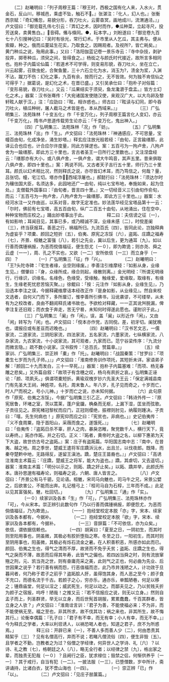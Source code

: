 <!-- { "loadSidebar": true } -->
　　〔二〕赵曦明曰：「列子周穆王篇：『穆王时，西极之国有化人来，入水火，贯金石，反山川，移城邑，乘虚不坠，触石不。』张湛注：『化人，幻人也。』张衡西京赋：『奇幻鯈忽，易貌分形，吞刀吐火，云雾杳冥，画地成川，流渭通泾。』」卢文弨曰：「御览载孔伟七引云：『弄幻之术，因时而作，●瓜种菜，立起寻尺，投芳送臭，卖黄售白。』音碍。鯈与倏同。●，耘本字。」刘盼遂曰：「御览卷九百七十八引搜神记曰：『吴时有徐光，常行幻术。于市里从人乞瓜，其主弗与。便从索瓣，种之。俄而瓜蔓延生花实，乃取食之，因赐观者。及视所?，皆亡耗矣。』黄门种瓜之说，殆用此事。」又曰：「洛阳伽蓝记卷一景乐寺云：『寺中杂技，剥驴投井，掷枣种瓜，须臾之间，皆得食之。』杨衒之与颜氏时代接近，故所言多相同也。抱朴子内篇论仙篇：『若道术不可学得，则变易形貌，吞刀吐火，坐在立亡，兴云起雾，召致虫蛇，合聚鱼鳖，三十六石立化为水，消玉为?，溃金为浆，入渊不沾，蹴刀不伤：幻化之事，九百有余，按而行之，无不皆效。何为独不肯信仙之可得乎？』据葛说，是幻化之术，在晋已盛。」又引吴承仕曰：「抱朴子对俗篇：『变形易貌，吞刀吐火。』又云：『瓜果结实于须臾，鱼龙瀺灂于盘盂。』皆方士幻化之术。」器案：汉书张骞传：「大宛诸国发使随汉使，来观汉广大，以大鸟卵及黎轩眩人献于汉。」注：「应劭曰：『眩，相诈惑也。』师古曰：『眩读与幻同，即今吞刀吐火，植瓜种树，屠人截马之术皆是也，本从西域来。』」
　　
　　〔三〕广弘明集三、法苑珠林「十变五化」作「千变万化」，列子周穆王篇言化人变幻，亦云「千变万化」，隋书卢思道传载劳生论亦云：「千变万化，鬼出神入。」
　　
　　〔四〕广弘明集三、法苑珠林「况」作「妨」。
　　
　　〔五〕广弘明集三、法苑珠林「出」作「生」。卢文弨曰：「法苑珠林：『神通感应，不可思量，宝幢百由旬，化成净坐，涌生妙塔。』释玄应注放光般若经：『由旬，正言踰缮那，此译云合也应也，计合应尔许度量，同此方驿逻也。案：五百弓为一拘卢舍，八拘卢舍为一踰缮那，即此方三十里也，言古者圣王一日所行之里数也。』又注涅盘经云：『缮那亦有大小，或八俱卢舍，一俱卢舍，谓大牛鸣音，其声五里。昔来俱取八俱卢舍，即四十里也。』案：两说不同。又古者天子吉行五十里，师行乃三十里耳。颜氏以幻术相比况，然则释氏之说，亦尽皆幻术耳，而乃笃信之，何哉？量，吕张切。幢，宅江切。塔亦作，西域浮屠也。」郝懿行曰：「法苑珠林：『须达尔时为穰佉国大臣，名须达多，此园地还广一由旬，纯以七宝布地，奉施如来，起为住处。』支僧载外国事曰：『由旬者，晋言四十里。』又一切经音义三引由旬作俞旬，而云：『五百弓为一拘卢舍，八拘卢舍为一踰缮那，即此方三十里也。』」器案：水经河水注一又作由巡，以系对音，故字无定准也。妙法莲华经见宝塔品第十一云：「尔时，佛前有七宝塔，高五百由旬，纵广二百五十由旬，从地涌出，住在空中，种种宝物而庄校之。」踊出妙塔事出于此。
　　
　　释二曰：夫信谤之征〔一〕，有如影响；耳闻目见，其事已多，或乃精诚不深，业缘未感〔二〕，时傥差阑〔三〕，终当获报耳。善恶之行，祸福所归。九流百氏〔四〕，皆同此论，岂独释典为虚妄乎？项橐、颜回之短折〔五〕，伯夷、原宪之冻馁〔六〕，盗跖、庄蹻之福寿〔七〕，齐景、桓魋之富强〔八〕，若引之先业，冀以后生，更为通耳〔九〕。如以行善而偶锺祸报，为恶而傥值福征，便生怨尤〔一０〕，即为欺诡；则亦尧、舜之云虚〔一一〕，周、孔之不实也，又欲〔一二〕安所依信〔一三〕而立身乎〔一四〕？
　　
　　〔一〕广弘明集三「征」作「兴」。
　　
　　〔二〕赵曦明曰：「王?头陀寺碑：『宅生者缘，业空则缘废。』李善注引维摩经：『如影从身，业缘生见。』僧肇曰：『身，众缘所成，缘合则起，缘散则离。』金光明经：『所谓无明缘行，行缘识，识缘名，名缘色，色缘受，受缘触，触缘爱，爱缘取，取缘有，有缘生，生缘老死忧悲苦恼灭聚。』」徐鲲曰：「按：元注作『如影从身，业缘生见』，乃沿选本李注之误，今据释藏维摩诘本经改正作『是身如影，从业缘见』。然自来校文选者，自何义门而下，多所厘订，惟李善所引佛书，沿讹袭谬，不可缕举，从未有为之校改者，良由不翻阅释氏诸书故也。予欲检对释藏，一一正其讹舛脱漏，俾李注复还旧观；而衣食于奔走，苦无宁晷，未知何时得遂此愿也。谨附识于此。」
　　
　　〔三〕广弘明集三「阑」作「闲」，误，盖「阑」以形近作「闲」，又由「闲」转写为「闲」也。卢文弨曰：「傥本亦作党，古同傥。差，初牙切。阑犹晚也，谓报应或有差亘而迟晚也。」
　　
　　〔四〕赵曦明曰：「汉书艺文志，一儒家流，二道家流，三阴阳家流，四法家流，五名家流，六墨家流，七纵横家流，八杂家流，九农家流，十小说家流，其可观者，九家而已。范宁谷梁传序：『九流分而微言隐。』疏不数小说家。汉书叙传：『总百氏，赞篇章。』」
　　
　　〔五〕续家训、广弘明集三、崇正辨「橐」作「托」。赵曦明曰：「战国秦策：『甘罗曰：「项橐生七岁而为孔子师。」』」卢文弨曰：「淮南修务训作项托，其短折未详。家语弟子解：『颜回二十九而发白，三十一早死。』」器案：抱朴子内篇塞难：「而项、杨无春雕之悲矣。」又外篇自叙：「故项子有含穗之叹，杨乌有夙折之哀。」弘明集正诬论：「颜、项夙夭。」俱谓项橐短折。黄瑜双槐岁钞六先圣大王云：「保定满城县南门有先圣大王祠，神姓项，名托，周末鲁人。年八岁，孔子见而奇之，十岁而亡，时人尸而祝之，号小儿神。」十岁而亡之说，亦未知何据。
　　
　　〔六〕此句原作「原宪、伯夷之冻馁」，今据广弘明集三引乙正。卢文弨曰：「韩诗外传一：『原宪居鲁，环堵之室，茨以蒿莱，蓬户瓮牖，桷桑而无枢，上漏下湿，匡坐而弦歌。子贡往见之。原宪楮冠黎杖而应门，正冠则缨绝，振襟则肘见，纳履则踵决。子贡曰：「嘻，先生何病也！」原宪仰而应之曰：「宪贫也，非病也。」』史记伯夷传：『义不食周粟，隐于首阳山，采薇而食之，遂饿死。』」
　　
　　〔七〕赵曦明曰：「伯夷传：『盗跖日杀不辜，肝人之肉，暴戾恣睢，聚党数千人，横行天下，竟以寿终。』跖亦作跖，并之石切。正义：『跖者，黄帝时大盗之名，以柳下惠弟为天下大盗，故世仿古号之盗跖。』案：庄子有盗跖篇。华阳国志南中志：『南中，在昔夷、越之地。周之季世，楚威王遣将军庄蹻泝沅水，出且兰，以伐夜郎。既降，而秦夺楚黔中地，无路得反，遂留王滇池。蹻，楚庄王苗裔也。』」卢文弨曰：「高诱注淮南主术篇云：『庄蹻，楚威王之将军，能大为盗也。』蹻，其虐切，又去遥切。」器案：淮南主术篇：「明分以示之，则跖、蹻之奸止矣。」以跖、蹻并举，此颜氏所本。唐孙思邈有福寿论，则福寿之说，六朝、唐人皆言之。
　　
　　〔八〕卢文弨曰：「齐景公有马千驷，见论语。桓魋，宋司马向魋也，司马牛之兄，宋景公嬖之，后欲害公，不能而出奔。礼记檀弓上：『桓司马自为石椁，三年而不成。』此足以见其富强矣。魋，杜回切。」
　　
　　〔九〕广弘明集三「通」作「实」。
　　
　　〔一０〕续家训及各本「生」作「可」，广弘明集三、法苑珠林亦作「可」，今从宋本。崇正辨引此数句作「乃以行善而偶锺祸报，即便怨尤，为恶而倘值福征，乃为欺诡」。
　　
　　〔一一〕抱经堂校定本脱「亦」字，宋本、续家训及各本都有，今据补。
　　
　　〔一二〕抱经堂校定本脱「欲」字，宋本、续家训及各本都有，今据补。
　　
　　〔一三〕音辞篇：「不可依信，亦为众矣。」依信，谓依据信赖也。
　　
　　〔一四〕胡寅曰：「夏至之日，一阴初生，而其时则至阳用事也，阴虽微，其极必有胶折堕指之寒。冬至之日，一阳初生，而其时则至阴用事也，阳虽微，其极必有烁石流金之暑。在人积善积恶，所感亦如此而已。颜回、伯夷之生也，得气之清而不厚，故贤而不免乎夭贫；盗跖、庄蹻之生也，得气之戾而不薄，故恶而后得其年寿，此皆气之偏也。若四凶当舜之时，则有流放窜殛之刑，元、凯当尧之世，则有奋庸亮采之美，此则气之正也，何必曲为先业、后世因果之说乎？若行善有祸而怨，行恶值福而恣，此乃市井浅陋之人，计功效于旦暮间者，何乃称于君子之前乎？盗跖脍人肝，虽得饱其身，而人恶之至今；颜子食不充口，而德名流于千古。若颜子之心，穷亦乐，通亦乐，单瓢陋巷，何足以移之；锺鼎庙堂，何足以淫之；威武死生，何足以动之。而鄙夫见之，乃以贫贱夭折为颜子之宿报，呜呼！陋哉！之推又云：『若不信报应之说，则无以立身。』然则自孟子而上，列圣群贤，举无以立身，而后世髡首胡服，累累蠢蠢，千百其群者，皆立身之人欤？」卢文弨曰：「淮南诠言训：『君子为善，不能使福必来；不为非，而不能使祸无至。福之至也，非其所求，故不伐其功；祸之来也，非其所生，故不悔其行。』论衡幸偶篇：『孔子曰：「君子有不幸，而无有幸；小人有幸，而无不幸。」』今为释氏之学者，大率以利诳诱人，以祸恐喝人者也，知道之君子，庶不为所惑焉。」
　　
　　释三曰：开辟已来〔一〕，不善人多而善人少〔二〕，何由悉责其精絜乎〔三〕？见有名僧高行，弃而不说；若睹凡僧流俗〔四〕，便生非毁〔五〕。且学者之不勤，岂教者之为过？俗僧之学经律，何异世人之学诗、礼〔六〕？以诗、礼之教〔七〕，格朝廷之人〔八〕，略无全行者；以经律之禁〔九〕，格出家之辈，而独责无犯哉〔一０〕？且阙行之臣，犹求禄位；毁禁之侣，何惭供养乎〔一一〕？其于戒行，自当有犯〔一二〕。一披法服〔一三〕，已堕僧数，岁中所计，斋讲诵持，比诸白衣，犹不啻山海也〔一四〕。
　　
　　〔一〕崇正辨「已」作「以」。
　　
　　〔二〕卢文弨曰：「见庄子胠箧篇。」
　　
